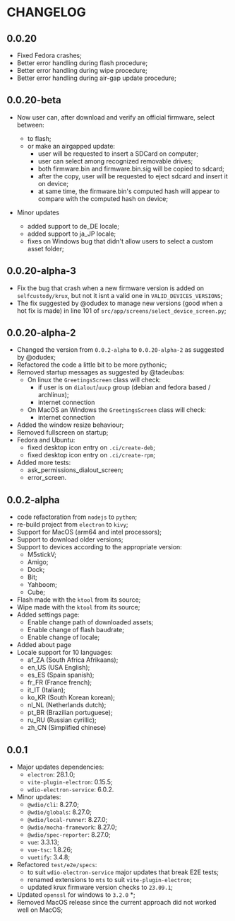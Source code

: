 # CHANGELOG

## 0.0.20

- Fixed Fedora crashes;
- Better error handling during flash procedure;
- Better error handling during wipe procedure;
- Better error handling during air-gap update procedure;

## 0.0.20-beta

- Now user can, after download and verify an official firmware, select between:
  - to flash;
  - or make an airgapped update:
    - user will be requested to insert a SDCard on computer;
    - user can select among recognized removable drives;
    - both firmware.bin and firmware.bin.sig will be copied to sdcard;
    - after the copy, user will be requested to eject sdcard and insert it on device;
    - at same time, the firmware.bin's computed hash will appear to compare with the computed hash on device;

- Minor updates
  - added support to de_DE locale;
  - added support to ja_JP locale;
  - fixes on Windows bug that didn't allow users to select a custom asset folder;

## 0.0.20-alpha-3

- Fix the bug that crash when a new firmware version is added on `selfcustody/krux`, but not it isnt a valid one in `VALID_DEVICES_VERSIONS`;
- The fix suggested by @odudex to manage new versions (good when a hot fix is made) in line 101 of `src/app/screens/select_device_screen.py`;

## 0.0.20-alpha-2

- Changed the version from `0.0.2-alpha` to `0.0.20-alpha-2` as suggested by @odudex;
- Refactored the code a little bit to be more pythonic;
- Removed startup messages as suggested by @tadeubas:
  - On linux the `GreetingsScreen` class will check:
    - if user is on `dialout`/`uucp` group (debian and fedora based / archlinux);
    - internet connection
  - On MacOS an Windows the `GreetingsScreen` class will check:
    - internet connection
- Added the window resize behaviour;
- Removed fullscreen on startup;
- Fedora and Ubuntu:
  - fixed desktop icon entry on `.ci/create-deb`;
  - fixed desktop icon entry on `.ci/create-rpm`;
- Added more tests:
  - ask_permissions_dialout_screen;
  - error_screen.

## 0.0.2-alpha

- code refactoration from `nodejs` to `python`;
- re-build project from `electron` to `kivy`;
- Support for MacOS (arm64 and intel processors);
- Support to download older versions;
- Support to devices according to the appropriate version:
  - M5stickV;
  - Amigo;
  - Dock;
  - Bit;
  - Yahboom;
  - Cube;
- Flash made with the `ktool` from its source;
- Wipe made with the `ktool` from its source;
- Added settings page:
  - Enable change path of downloaded assets;
  - Enable change of flash baudrate;
  - Enable change of locale;
- Added about page
- Locale support for 10 languages:
  - af_ZA (South Africa Afrikaans);
  - en_US (USA English);
  - es_ES (Spain spanish);
  - fr_FR (France french);
  - it_IT (Italian);
  - ko_KR (South Korean korean);
  - nl_NL (Netherlands dutch);
  - pt_BR (Brazilian portuguese);
  - ru_RU (Russian cyrillic);
  - zh_CN (Simplified chinese)
  
## 0.0.1

- Major updates dependencies:
  - `electron`: 28.1.0;
  - `vite-plugin-electron`: 0.15.5;
  - `wdio-electron-service`: 6.0.2.
- Minor updates:
  - `@wdio/cli`: 8.27.0;
  - `@wdio/globals`: 8.27.0;
  - `@wdio/local-runner`: 8.27.0;
  - `@wdio/mocha-framework`: 8.27.0;
  - `@wdio/spec-reporter`: 8.27.0;
  - `vue`: 3.3.13;
  - `vue-tsc`: 1.8.26;
  - `vuetify`: 3.4.8;
- Refactored `test/e2e/specs`:
  - to suit `wdio-electron-service` major updates that break E2E tests;
  - renamed extensions to `mts` to suit `vite-plugin-electron`;
  - updated krux firmware version checks to `23.09.1`;
- Updated `openssl` for windows to `3.2.0` *;
- Removed MacOS release since the current approach did not worked well on MacOS;
